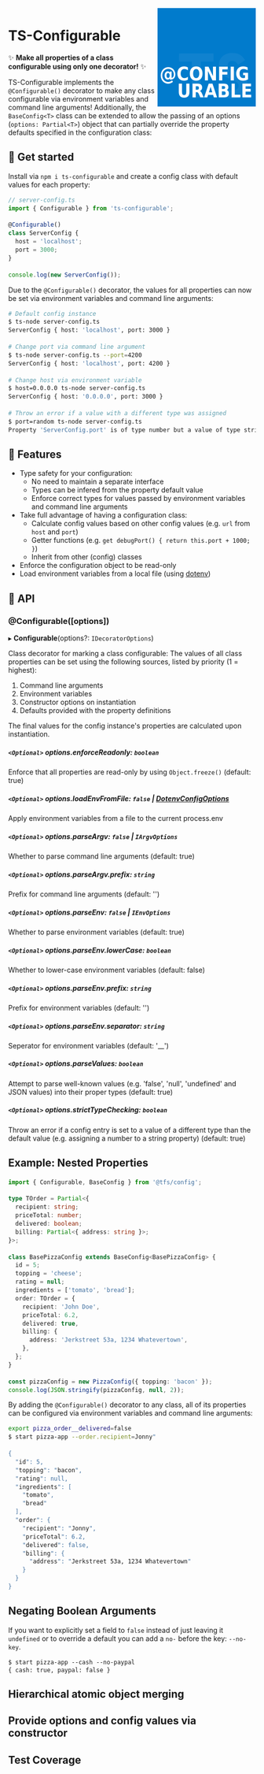 <img src="docs/ts-configurable.png" alt="dotenv" align="right" />

# TS-Configurable

:sparkles: **Make all properties of a class configurable using only one decorator!** :sparkles:

TS-Configurable implements the `@Configurable()` decorator to make any class configurable via environment variables and command line arguments! Additionally, the `BaseConfig<T>` class can be extended to allow the passing of an options (`options: Partial<T>`) object that can partially override the property defaults specified in the configuration class:

## :running: Get started

Install via `npm i ts-configurable` and create a config class with default values for each property:

```ts
// server-config.ts
import { Configurable } from 'ts-configurable';

@Configurable()
class ServerConfig {
  host = 'localhost';
  port = 3000;
}

console.log(new ServerConfig());
```

Due to the `@Configurable()` decorator, the values for all properties can now be set via environment variables and command line arguments:

```sh
# Default config instance
$ ts-node server-config.ts
ServerConfig { host: 'localhost', port: 3000 }

# Change port via command line argument
$ ts-node server-config.ts --port=4200
ServerConfig { host: 'localhost', port: 4200 }

# Change host via environment variable
$ host=0.0.0.0 ts-node server-config.ts
ServerConfig { host: '0.0.0.0', port: 3000 }

# Throw an error if a value with a different type was assigned
$ port=random ts-node server-config.ts
Property 'ServerConfig.port' is of type number but a value of type string ('"random"') was assigned!
```

## :tada: Features

- Type safety for your configuration:
  - No need to maintain a separate interface
  - Types can be infered from the property default value
  - Enforce correct types for values passed by environment variables and command line arguments
- Take full advantage of having a configuration class:
  - Calculate config values based on other config values (e.g. `url` from `host` and `port`)
  - Getter functions (e.g. `get debugPort() { return this.port + 1000; }`)
  - Inherit from other (config) classes
- Enforce the configuration object to be read-only
- Load environment variables from a local file (using [dotenv](https://www.npmjs.com/package/dotenv))

## :wrench: API

### @Configurable([options])

▸ **Configurable**(options?: `IDecoratorOptions`)

Class decorator for marking a class configurable: The values of all class properties can be set using the following sources, listed by priority (1 = highest):

1.  Command line arguments
2.  Environment variables
3.  Constructor options on instantiation
4.  Defaults provided with the property definitions

The final values for the config instance's properties are calculated upon instantiation.

##### `<Optional>` options.enforceReadonly: `boolean`

Enforce that all properties are read-only by using `Object.freeze()` (default: true)

##### `<Optional>` options.loadEnvFromFile: `false` | [DotenvConfigOptions](https://www.npmjs.com/package/dotenv#options)

Apply environment variables from a file to the current process.env

##### `<Optional>` options.parseArgv: `false` | `IArgvOptions`

Whether to parse command line arguments (default: true)

##### `<Optional>` options.parseArgv.prefix: _`string`_

Prefix for command line arguments (default: '')

##### `<Optional>` options.parseEnv: `false` | `IEnvOptions`

Whether to parse environment variables (default: true)

##### `<Optional>` options.parseEnv.lowerCase: _`boolean`_

Whether to lower-case environment variables (default: false)

##### `<Optional>` options.parseEnv.prefix: _`string`_

Prefix for environment variables (default: '')

##### `<Optional>` options.parseEnv.separator: _`string`_

Seperator for environment variables (default: '\_\_')

##### `<Optional>` options.parseValues: _`boolean`_

Attempt to parse well-known values (e.g. 'false', 'null', 'undefined' and JSON values) into their proper types (default: true)

##### `<Optional>` options.strictTypeChecking: _`boolean`_

Throw an error if a config entry is set to a value of a different type than the default value (e.g. assigning a number to a string property) (default: true)

## Example: Nested Properties

```ts
import { Configurable, BaseConfig } from '@tfs/config';

type TOrder = Partial<{
  recipient: string;
  priceTotal: number;
  delivered: boolean;
  billing: Partial<{ address: string }>;
}>;

class BasePizzaConfig extends BaseConfig<BasePizzaConfig> {
  id = 5;
  topping = 'cheese';
  rating = null;
  ingredients = ['tomato', 'bread'];
  order: TOrder = {
    recipient: 'John Doe',
    priceTotal: 6.2,
    delivered: true,
    billing: {
      address: 'Jerkstreet 53a, 1234 Whatevertown',
    },
  };
}

const pizzaConfig = new PizzaConfig({ topping: 'bacon' });
console.log(JSON.stringify(pizzaConfig, null, 2));
```

By adding the `@Configurable()` decorator to any class, all of its properties can be configured via environment variables and command line arguments:

```sh
export pizza_order__delivered=false
$ start pizza-app --order.recipient=Jonny"

{
  "id": 5,
  "topping": "bacon",
  "rating": null,
  "ingredients": [
    "tomato",
    "bread"
  ],
  "order": {
    "recipient": "Jonny",
    "priceTotal": 6.2,
    "delivered": false,
    "billing": {
      "address": "Jerkstreet 53a, 1234 Whatevertown"
    }
  }
}
```

## Negating Boolean Arguments

If you want to explicitly set a field to `false` instead of just leaving it `undefined` or to override a default you can add a `no-` before the key: `--no-key`.

```
$ start pizza-app --cash --no-paypal
{ cash: true, paypal: false }
```

## Hierarchical atomic object merging

## Provide options and config values via constructor

## Test Coverage
